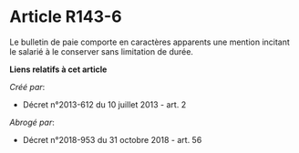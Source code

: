 # Article R143-6

Le bulletin de paie comporte en caractères apparents une mention incitant le salarié à le conserver sans limitation de durée.

**Liens relatifs à cet article**

_Créé par_:

  - Décret n°2013-612 du 10 juillet 2013 - art. 2

_Abrogé par_:

  - Décret n°2018-953 du 31 octobre 2018 - art. 56
